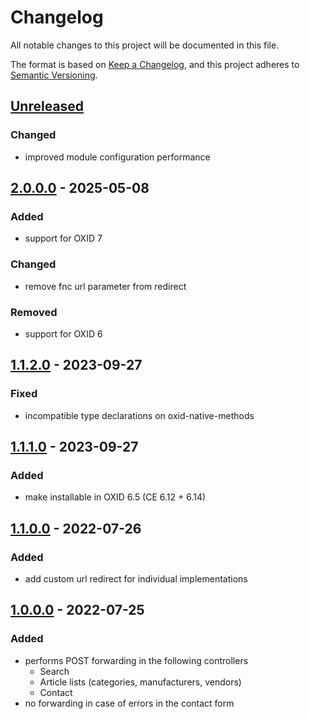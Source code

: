 # Changelog
All notable changes to this project will be documented in this file.

The format is based on [Keep a Changelog](https://keepachangelog.com/en/1.0.0/),
and this project adheres to [Semantic Versioning](https://semver.org/spec/v2.0.0.html).

## [Unreleased](https://git.d3data.de/D3Public/PRGredirect/compare/2.0.0.0...rel_2.x)
### Changed
- improved module configuration performance

## [2.0.0.0](https://git.d3data.de/D3Public/PRGredirect/compare/1.1.2.0...2.0.0.0) - 2025-05-08
### Added
- support for OXID 7
### Changed
- remove fnc url parameter from redirect 
### Removed
- support for OXID 6

## [1.1.2.0](https://git.d3data.de/D3Public/PRGredirect/compare/1.1.1.0...1.1.2.0) - 2023-09-27
### Fixed 
- incompatible type declarations on oxid-native-methods

## [1.1.1.0](https://git.d3data.de/D3Public/PRGredirect/compare/1.1.0.0...1.1.1.0) - 2023-09-27
### Added
- make installable in OXID 6.5 (CE 6.12 + 6.14)

## [1.1.0.0](https://git.d3data.de/D3Public/PRGredirect/compare/1.0.0.0...1.1.0.0) - 2022-07-26
### Added
- add custom url redirect for individual implementations

## [1.0.0.0](https://git.d3data.de/D3Public/PRGredirect/releases/tag/1.0.0.0) - 2022-07-25
### Added
- performs POST forwarding in the following controllers
  - Search
  - Article lists (categories, manufacturers, vendors)
  - Contact
- no forwarding in case of errors in the contact form
